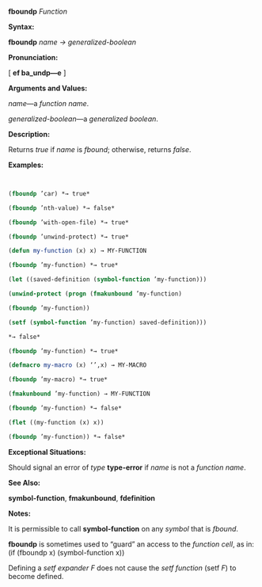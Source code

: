 **fboundp** *Function* 



**Syntax:** 



**fboundp** *name → generalized-boolean* 



**Pronunciation:** 



[ **ef ba\_undp—e** ] 



**Arguments and Values:** 



*name*—a *function name*. 



*generalized-boolean*—a *generalized boolean*. 



**Description:** 



Returns *true* if *name* is *fbound*; otherwise, returns *false*. 



**Examples:**
```lisp
 

(fboundp ’car) *→ true* 

(fboundp ’nth-value) *→ false* 

(fboundp ’with-open-file) *→ true* 

(fboundp ’unwind-protect) *→ true* 

(defun my-function (x) x) → MY-FUNCTION 

(fboundp ’my-function) *→ true* 

(let ((saved-definition (symbol-function ’my-function))) 

(unwind-protect (progn (fmakunbound ’my-function) 

(fboundp ’my-function)) 

(setf (symbol-function ’my-function) saved-definition))) 

*→ false* 

(fboundp ’my-function) *→ true* 

(defmacro my-macro (x) ‘’,x) → MY-MACRO 

(fboundp ’my-macro) *→ true* 

(fmakunbound ’my-function) → MY-FUNCTION 

(fboundp ’my-function) *→ false* 

(flet ((my-function (x) x)) 

(fboundp ’my-function)) *→ false* 


```
**Exceptional Situations:** 



Should signal an error of *type* **type-error** if *name* is not a *function name*. 



**See Also:** 



**symbol-function**, **fmakunbound**, **fdefinition** 















**Notes:** 



It is permissible to call **symbol-function** on any *symbol* that is *fbound*. 



**fboundp** is sometimes used to “guard” an access to the *function cell*, as in: (if (fboundp x) (symbol-function x)) 



Defining a *setf expander F* does not cause the *setf function* (setf *F*) to become defined. 